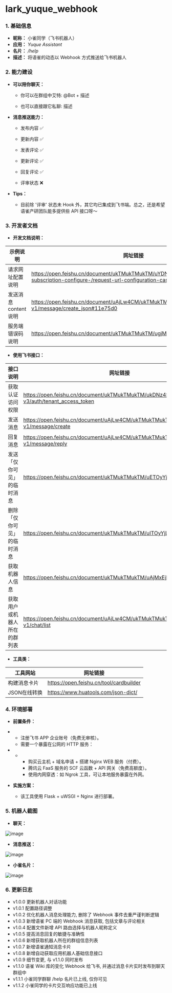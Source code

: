 # lark_yuque_webhook

### 1. 基础信息
- **昵称：** 小雀同学（飞书机器人）
- **应用：** *Yuque Assistant*
- **名片：** */help*
- **描述：** 将语雀的动态以 Webhook 方式推送给飞书机器人



### 2. 能力建设

- **可以陪你聊天：**

  - 你可以在群组中艾特:     @Bot + 描述

  - 也可以直接跟它私聊:     描述

    

- **消息推送能力：**

  - 发布内容 ✅

  - 更新内容 ✅

  - 发表评论 ✅

  - 更新评论 ✅

  - 回复评论 ✅

  - 评审状态 ❌

    

- **Tips：**

  - 目前除 '评审' 状态未 Hook 外，其它均已集成到飞书端。总之，还是希望语雀产研团队能多提供些 API 接口呀～




### 3. 开发者文档

- **开发文档说明：**

| 示例说明              | 网址链接                                                     |
| --------------------- | ------------------------------------------------------------ |
| 请求网址配置说明      | https://open.feishu.cn/document/ukTMukTMukTM/uYDNxYjL2QTM24iN0EjN/event-subscription-configure-/request-url-configuration-case |
| 发送消息 content 说明 | https://open.feishu.cn/document/uAjLw4CM/ukTMukTMukTM/im-v1/message/create_json#11e75d0 |
| 服务端错误码说明      | https://open.feishu.cn/document/ukTMukTMukTM/ugjM14COyUjL4ITN |


- **使用飞书接口：**

| 接口说明 | 网址链接 |
| -------------------------- | ------------------------------------------------------------ |
| 获取认证访问权限 | https://open.feishu.cn/document/ukTMukTMukTM/ukDNz4SO0MjL5QzM/auth-v3/auth/tenant_access_token |
| 发送消息                   | https://open.feishu.cn/document/uAjLw4CM/ukTMukTMukTM/reference/im-v1/message/create |
| 回复消息                   | https://open.feishu.cn/document/uAjLw4CM/ukTMukTMukTM/reference/im-v1/message/reply |
| 发送「仅你可见」的临时消息 | https://open.feishu.cn/document/ukTMukTMukTM/uETOyYjLxkjM24SM5IjN |
| 删除「仅你可见」的临时消息 | https://open.feishu.cn/document/ukTMukTMukTM/uITOyYjLykjM24iM5IjN |
| 获取机器人信息 | https://open.feishu.cn/document/ukTMukTMukTM/uAjMxEjLwITMx4CMyETM |
| 获取用户或机器人所在的群列表 | https://open.feishu.cn/document/uAjLw4CM/ukTMukTMukTM/reference/im-v1/chat/list |


- **工具类：**

| 工具网站     | 网址链接                                |
| ------------ | --------------------------------------- |
| 构建消息卡片 | https://open.feishu.cn/tool/cardbuilder |
| JSON在线转换 | https://www.huatools.com/json-dict/     |



### 4. 环境部署

- **前置条件：**

- - 注册飞书 APP 企业账号（免费无审核）。
  - 需要一个暴露在公网的 HTTP 服务：

- - - 购买云主机 + 域名申请 + 搭建 Nginx WEB 服务（付费）。
    - 腾讯云 FaaS 服务的 SCF 云函数 + API 网关（免费高额度）。
    - 使用内网穿透：如 Ngrok 工具，可让本地服务暴露在外网。

- **实施方案：**
  - 该工具使用 Flask + uWSGI + Nginx 进行部署。



### 5. 机器人截图

- **聊天：**

![image](https://user-images.githubusercontent.com/58482090/167250453-c5cf6d26-9b1d-4177-a173-65fb6e11365b.png)



- **消息推送：**

![image](https://user-images.githubusercontent.com/58482090/167250155-29127406-d143-4f26-886a-fba047a9870f.png)



- **小雀名片：**

![image](https://user-images.githubusercontent.com/58482090/167250194-afa278df-d471-4059-9a44-4e96dfa8e0c6.png)



### 6. 更新日志

- v1.0.0 更新机器人对话功能
- v1.0.1 配置路径调整
- v1.0.2 优化机器人消息处理能力, 删除了 Webhook 事件去重严谨判断逻辑
- v1.0.3 新增语雀 PC 端的 Webhook 消息获取, 包括文章与评论相关
- v1.0.4 配置文件新增 API 路由选择与机器人昵称定义
- v1.0.5 提高消息回复的敏捷与准确性
- v1.0.6 新增获取机器人所在的群组信息列表
- v1.0.7 新增语雀通知消息卡片
- v1.0.8 新增自动获取应用机器人基础信息接口
- v1.0.9 细节变更, 与 v1.1.0 同时发布
- v1.1.0 语雀 Wiki 库的变化 Webhook 给飞书, 并通过消息卡片实时发布到聊天群组中
- v1.1.1 小雀同学群聊 /help 名片已上线, 仅你可见
- v1.1.2 小雀同学的卡片交互响应功能已上线

